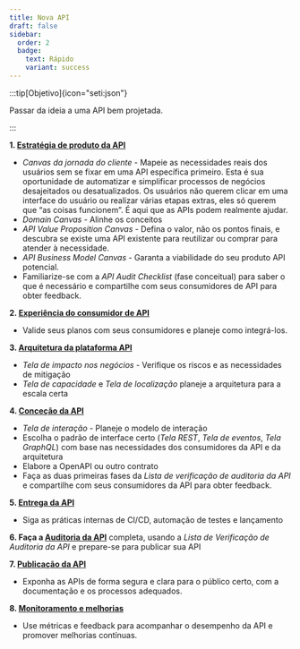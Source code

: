 ```yaml
---
title: Nova API
draft: false
sidebar: 
  order: 2
  badge:
    text: Rápido
    variant: success
---
```


:::tip[Objetivo]{icon="seti:json"}

Passar da ideia a uma API bem projetada.

:::

**1. [Estratégia de produto da API](/method/api-product-strategy/)**
- *Canvas da jornada do cliente* - Mapeie as necessidades reais dos usuários sem se fixar em uma API específica primeiro.  Esta é sua oportunidade de automatizar e simplificar processos de negócios desajeitados ou desatualizados. Os usuários não querem clicar em uma interface do usuário ou realizar várias etapas extras, eles só querem que “as coisas funcionem”. É aqui que as APIs podem realmente ajudar.
- *Domain Canvas* - Alinhe os conceitos
- *API Value Proposition Canvas* - Defina o valor, não os pontos finais, e descubra se existe uma API existente para reutilizar ou comprar para atender à necessidade.
- *API Business Model Canvas* - Garanta a viabilidade do seu produto API potencial.
- Familiarize-se com a *API Audit Checklist* (fase conceitual) para saber o que é necessário e compartilhe com seus consumidores de API para obter feedback.

**2. [Experiência do consumidor de API](/method/api-consumer-experience/)**
- Valide seus planos com seus consumidores e planeje como integrá-los.

**3. [Arquitetura da plataforma API](/method/api-platform-architecture/)**
- *Tela de impacto nos negócios* - Verifique os riscos e as necessidades de mitigação
- *Tela de capacidade* e *Tela de localização* planeje a arquitetura para a escala certa

**4. [Conceção da API](/method/api-design/)**
- *Tela de interação* - Planeje o modelo de interação
- Escolha o padrão de interface certo (*Tela REST*, *Tela de eventos*, *Tela GraphQL*) com base nas necessidades dos consumidores da API e da arquitetura
- Elabore a OpenAPI ou outro contrato
- Faça as duas primeiras fases da *Lista de verificação de auditoria da API* e compartilhe com seus consumidores da API para obter feedback.

**5. [Entrega da API](/method/api-delivery/)**
- Siga as práticas internas de CI/CD, automação de testes e lançamento

**6. Faça a [Auditoria da API](/method/api-audit/)** completa, usando a *Lista de Verificação de Auditoria da API* e prepare-se para publicar sua API

**7. [Publicação da API](/method/api-publishing/)**
- Exponha as APIs de forma segura e clara para o público certo, com a documentação e os processos adequados.

**8. [Monitoramento e melhorias](/method/monitoring-and-improving/)**
- Use métricas e feedback para acompanhar o desempenho da API e promover melhorias contínuas.